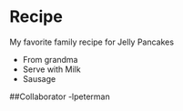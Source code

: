 # Recipe

My favorite family recipe for Jelly Pancakes

- From grandma
- Serve with Milk
- Sausage



##Collaborator
-lpeterman

